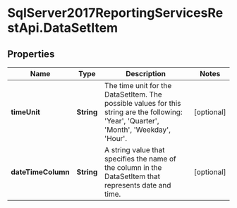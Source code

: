 # SqlServer2017ReportingServicesRestApi.DataSetItem

## Properties
Name | Type | Description | Notes
------------ | ------------- | ------------- | -------------
**timeUnit** | **String** | The time unit for the DataSetItem. The possible values for this string are the following: 'Year', 'Quarter', 'Month', 'Weekday', 'Hour'. | [optional] 
**dateTimeColumn** | **String** | A string value that specifies the name of the column in the DataSetItem that represents date and time. | [optional] 



